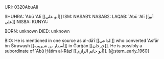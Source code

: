 URI: 0320AbuAli

SHUHRA: ʾAbū ʿAlī [[أبو علي]]
ISM: 
NASAB1: 
NASAB2: 
LAQAB: ʾAbū ʿAlī [[أبو علي]]
NISBA: 
KUNYA: 

BORN: unknown
DIED: unknown

BIO: He is mentioned in one source as al-dāʿī [[الداعي]] who converted ʾAsfār bn Šīrawayh [[أسفار بن شيرويه]] in Ǧurǧān [[جرجان]]. He is possibly a subordinate of ʾAbū Ḥātim al-Rāzī [[أبو حاتم الرازي]]. [@stern_early_1960]
